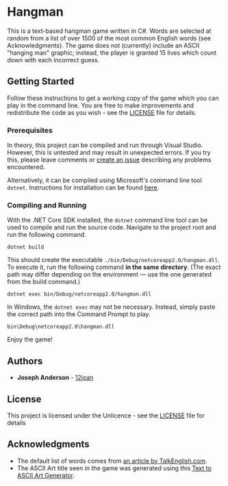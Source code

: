 # Hangman

This is a text-based hangman game written in C#. Words are selected at random from a list of over 1500 of the most common English words (see Acknowledgments). The game does not (currently) include an ASCII "hanging man" graphic; instead, the player is granted 15 lives which count down with each incorrect guess. 

## Getting Started

Follow these instructions to get a working copy of the game which you can play in the command line. You are free to make improvements and redistribute the code as you wish - see the [LICENSE](LICENSE) file for details.

### Prerequisites

In theory, this project can be compiled and run through Visual Studio. However, this is untested and may result in unexpected errors. If you try this, please leave comments or [create an issue](https://github.com/12joan/hangman/issues) describing any problems encountered. 

Alternatively, it can be compiled using Microsoft's command line tool `dotnet`. Instructions for installation can be found [here](https://www.microsoft.com/net/core).

### Compiling and Running

With the .NET Core SDK installed, the `dotnet` command line tool can be used to compile and run the source code. Navigate to the project root and run the following command. 

```
dotnet build
```

This should create the executable `./bin/Debug/netcoreapp2.0/hangman.dll`. To execute it, run the following command **in the same directory**. (The exact path may differ depending on the environment — use the one generated from the build command.)

```
dotnet exec bin/Debug/netcoreapp2.0/hangman.dll
```

In Windows, the `dotnet exec` may not be necessary. Instead, simply paste the correct path into the Command Prompt to play. 

```
bin\Debug\netcoreapp2.0\hangman.dll
``` 

Enjoy the game!

## Authors

* **Joseph Anderson** - [12joan](https://github.com/12joan)

## License

This project is licensed under the Unlicence - see the [LICENSE](LICENSE) file for details

## Acknowledgments

* The default list of words comes from [an article by TalkEnglish.com](http://www.talkenglish.com/vocabulary/top-1500-nouns.aspx).
* The ASCII Art title seen in the game was generated using this [Text to ASCII Art Generator](http://patorjk.com/software/taag/).

